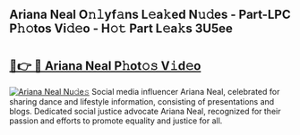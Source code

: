 ## Ariana Neal O𝚗𝚕yf𝚊ns L𝚎a𝚔ed N𝚞𝚍es - Part-LPC P𝚑𝚘tos Vi𝚍𝚎o - H𝚘𝚝 Part L𝚎a𝚔s 3U5ee

# <h2><a href="http://kf50j9.oniu.top/?m=Ariana+Neal">🔗👉 🔴 Ariana Neal P𝚑ot𝚘𝚜 V𝚒d𝚎o</a></h2>

[![Ariana Neal Nu𝚍e𝚜](https://i.imgur.com/0qMVB7G.gif)](http://kf50j9.oniu.top/?m=Ariana+Neal)
Social media influencer Ariana Neal, celebrated for sharing dance and lifestyle information, consisting of presentations and blogs. Dedicated social justice advocate Ariana Neal, recognized for their passion and efforts to promote equality and justice for all.  
